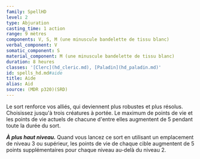 ```yaml
---
family: SpellHD
level: 2
type: Abjuration
casting_time: 1 action
range: 9 mètres
components: V, S, M (une minuscule bandelette de tissu blanc)
verbal_component: V
somatic_component: S
material_component: M (une minuscule bandelette de tissu blanc)
duration: 8 heures
classes: '[Clerc](hd_cleric.md), [Paladin](hd_paladin.md)'
id: spells_hd.md#aide
title: Aide
alias: Aid
source: (MDR p320)(SRD)
---
```


Le sort renforce vos alliés, qui deviennent plus robustes et plus résolus. Choisissez jusqu'à trois créatures à portée. Le maximum de points de vie et les points de vie actuels de chacune d'entre elles augmentent de 5 pendant toute la durée du sort.

**_À plus haut niveau._** Quand vous lancez ce sort en utilisant un emplacement de niveau 3 ou supérieur, les points de vie de chaque cible augmentent de 5 points supplémentaires pour chaque niveau au-delà du niveau 2.

